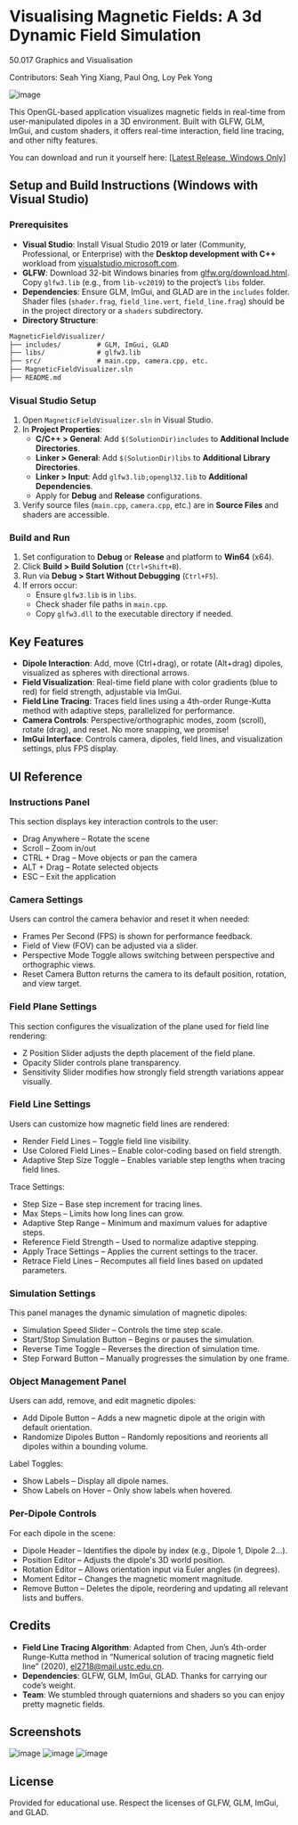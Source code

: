 # Visualising Magnetic Fields: A 3d Dynamic Field Simulation

50.017 Graphics and Visualisation

Contributors: Seah Ying Xiang, Paul Ong, Loy Pek Yong

![image](app.ico)

This OpenGL-based application visualizes magnetic fields in real-time from user-manipulated dipoles in a 3D environment. Built with GLFW, GLM, ImGui, and custom shaders, it offers real-time interaction, field line tracing, and other nifty features.

You can download and run it yourself here: [[Latest Release, Windows Only](https://github.com/seahyx/magnetic-field-gl/releases/latest/)]

## Setup and Build Instructions (Windows with Visual Studio)

### Prerequisites

- **Visual Studio**: Install Visual Studio 2019 or later (Community, Professional, or Enterprise) with the **Desktop development with C++** workload from [visualstudio.microsoft.com](https://visualstudio.microsoft.com/).
- **GLFW**: Download 32-bit Windows binaries from [glfw.org/download.html](https://glfw.org/download.html). Copy `glfw3.lib` (e.g., from `lib-vc2019`) to the project’s `libs` folder.
- **Dependencies**: Ensure GLM, ImGui, and GLAD are in the `includes` folder. Shader files (`shader.frag`, `field_line.vert`, `field_line.frag`) should be in the project directory or a `shaders` subdirectory.
- **Directory Structure**:

```txt
MagneticFieldVisualizer/
├── includes/         # GLM, ImGui, GLAD
├── libs/             # glfw3.lib
├── src/              # main.cpp, camera.cpp, etc.
├── MagneticFieldVisualizer.sln
├── README.md
```

### Visual Studio Setup

1. Open `MagneticFieldVisualizer.sln` in Visual Studio.
2. In **Project Properties**:
   - **C/C++ > General**: Add `$(SolutionDir)includes` to **Additional Include Directories**.
   - **Linker > General**: Add `$(SolutionDir)libs` to **Additional Library Directories**.
   - **Linker > Input**: Add `glfw3.lib;opengl32.lib` to **Additional Dependencies**.
   - Apply for **Debug** and **Release** configurations.
3. Verify source files (`main.cpp`, `camera.cpp`, etc.) are in **Source Files** and shaders are accessible.

### Build and Run

1. Set configuration to **Debug** or **Release** and platform to **Win64** (x64).
2. Click **Build > Build Solution** (`Ctrl+Shift+B`).
3. Run via **Debug > Start Without Debugging** (`Ctrl+F5`).
4. If errors occur:
   - Ensure `glfw3.lib` is in `libs`.
   - Check shader file paths in `main.cpp`.
   - Copy `glfw3.dll` to the executable directory if needed.

## Key Features

- **Dipole Interaction**: Add, move (Ctrl+drag), or rotate (Alt+drag) dipoles, visualized as spheres with directional arrows.
- **Field Visualization**: Real-time field plane with color gradients (blue to red) for field strength, adjustable via ImGui.
- **Field Line Tracing**: Traces field lines using a 4th-order Runge-Kutta method with adaptive steps, parallelized for performance.
- **Camera Controls**: Perspective/orthographic modes, zoom (scroll), rotate (drag), and reset. No more snapping, we promise!
- **ImGui Interface**: Controls camera, dipoles, field lines, and visualization settings, plus FPS display.

## UI Reference

### Instructions Panel

This section displays key interaction controls to the user:

- Drag Anywhere – Rotate the scene
- Scroll – Zoom in/out
- CTRL + Drag – Move objects or pan the camera
- ALT + Drag – Rotate selected objects
- ESC – Exit the application

### Camera Settings

Users can control the camera behavior and reset it when needed:

- Frames Per Second (FPS) is shown for performance feedback.
- Field of View (FOV) can be adjusted via a slider.
- Perspective Mode Toggle allows switching between perspective and orthographic views.
- Reset Camera Button returns the camera to its default position, rotation, and view target.

### Field Plane Settings

This section configures the visualization of the plane used for field line rendering:

- Z Position Slider adjusts the depth placement of the field plane.
- Opacity Slider controls plane transparency.
- Sensitivity Slider modifies how strongly field strength variations appear visually.

### Field Line Settings

Users can customize how magnetic field lines are rendered:

- Render Field Lines – Toggle field line visibility.
- Use Colored Field Lines – Enable color-coding based on field strength.
- Adaptive Step Size Toggle – Enables variable step lengths when tracing field lines.

Trace Settings:

- Step Size – Base step increment for tracing lines.
- Max Steps – Limits how long lines can grow.
- Adaptive Step Range – Minimum and maximum values for adaptive steps.
- Reference Field Strength – Used to normalize adaptive stepping.
- Apply Trace Settings – Applies the current settings to the tracer.
- Retrace Field Lines – Recomputes all field lines based on updated parameters.

### Simulation Settings

This panel manages the dynamic simulation of magnetic dipoles:

- Simulation Speed Slider – Controls the time step scale.
- Start/Stop Simulation Button – Begins or pauses the simulation.
- Reverse Time Toggle – Reverses the direction of simulation time.
- Step Forward Button – Manually progresses the simulation by one frame.

### Object Management Panel

Users can add, remove, and edit magnetic dipoles:

- Add Dipole Button – Adds a new magnetic dipole at the origin with default orientation.
- Randomize Dipoles Button – Randomly repositions and reorients all dipoles within a bounding volume.

Label Toggles:

- Show Labels – Display all dipole names.
- Show Labels on Hover – Only show labels when hovered.

### Per-Dipole Controls

For each dipole in the scene:

- Dipole Header – Identifies the dipole by index (e.g., Dipole 1, Dipole 2...).
- Position Editor – Adjusts the dipole's 3D world position.
- Rotation Editor – Allows orientation input via Euler angles (in degrees).
- Moment Editor – Changes the magnetic moment magnitude.
- Remove Button – Deletes the dipole, reordering and updating all relevant lists and buffers.

## Credits

- **Field Line Tracing Algorithm**: Adapted from Chen, Jun’s 4th-order Runge-Kutta method in “Numerical solution of tracing magnetic field line” (2020), [el2718@mail.ustc.edu.cn](mailto:el2718@mail.ustc.edu.cn).
- **Dependencies**: GLFW, GLM, ImGui, GLAD. Thanks for carrying our code’s weight.
- **Team**: We stumbled through quaternions and shaders so you can enjoy pretty magnetic fields.

## Screenshots

![image](screenshots/1.png)
![image](screenshots/2.png)
![image](screenshots/3.png)

## License

Provided for educational use. Respect the licenses of GLFW, GLM, ImGui, and GLAD.
